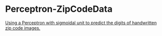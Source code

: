 # Perceptron-ZipCodeData
<a href="http://nbviewer.ipython.org/github/TAvant/Perceptron-ZipCodeData/blob/master/perceptron.ipynb">Using a Perceptron with sigmoidal unit to predict the digits of handwritten zip code images.</a>
